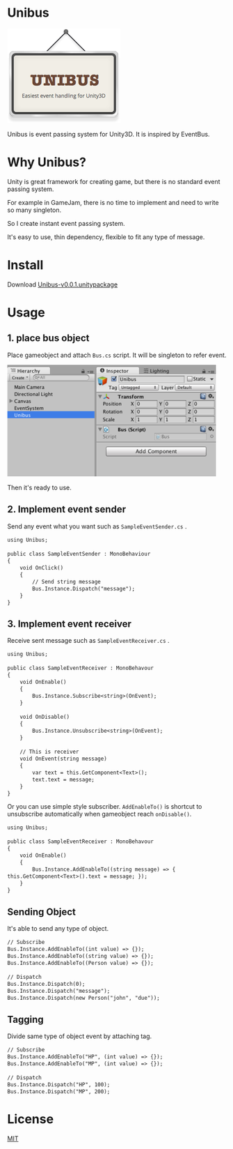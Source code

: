 # Unibus

![Unibus](./art/unibus.png)

Unibus is event passing system for Unity3D.
It is inspired by EventBus.

# Why Unibus?

Unity is great framework for creating game, but there is no standard event passing system.

For example in GameJam, there is no time to implement and need to write so many singleton.

So I create instant event passing system.

It's easy to use, thin dependency, flexible to fit any type of message.

# Install

Download [Unibus-v0.0.1.unitypackage](https://github.com/mattak/Unibus/releases/download/0.0.1/Unibus-v0.0.1.unitypackage)

# Usage

## 1. place bus object

Place gameobject and attach `Bus.cs` script.
It will be singleton to refer event.

![Usage attach script](./art/usage_attach_gameobject.png)

Then it's ready to use.

## 2. Implement event sender

Send any event what you want such as `SampleEventSender.cs` .

```
using Unibus;

public class SampleEventSender : MonoBehaviour
{
    void OnClick()
    {
        // Send string message
        Bus.Instance.Dispatch("message");
    }
}
```

## 3. Implement event receiver

Receive sent message such as `SampleEventReceiver.cs` .

```
using Unibus;

public class SampleEventReceiver : MonoBehavour
{
    void OnEnable()
    {
        Bus.Instance.Subscribe<string>(OnEvent);
    }

    void OnDisable()
    {
        Bus.Instance.Unsubscribe<string>(OnEvent);
    }

    // This is receiver 
    void OnEvent(string message)
    {
        var text = this.GetComponent<Text>();
        text.text = message;
    }
}
```

Or you can use simple style subscriber.
`AddEnableTo()` is shortcut to unsubscribe automatically when gameobject reach `onDisable()`.

```
using Unibus;

public class SampleEventReceiver : MonoBehavour
{
    void OnEnable()
    {
        Bus.Instance.AddEnableTo((string message) => { this.GetComponent<Text>().text = message; });
    }
}
```

## Sending Object

It's able to send any type of object.

```
// Subscribe
Bus.Instance.AddEnableTo((int value) => {});
Bus.Instance.AddEnableTo((string value) => {});
Bus.Instance.AddEnableTo((Person value) => {});

// Dispatch
Bus.Instance.Dispatch(0);
Bus.Instance.Dispatch("message");
Bus.Instance.Dispatch(new Person("john", "due"));
```

## Tagging

Divide same type of object event by attaching tag.

```
// Subscribe
Bus.Instance.AddEnableTo("HP", (int value) => {});
Bus.Instance.AddEnableTo("MP", (int value) => {});

// Dispatch
Bus.Instance.Dispatch("HP", 100);
Bus.Instance.Dispatch("MP", 200);
```

# License

[MIT](./LICENSE.md)
